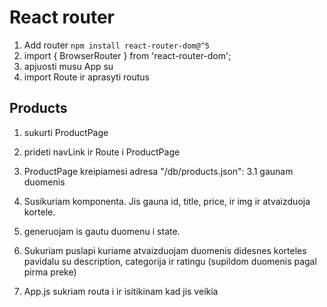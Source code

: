 # React router

1. Add router `npm install react-router-dom@^5`
2. import { BrowserRouter } from 'react-router-dom';
3. apjuosti musu App su <BrowserRouter></BrowserRouter>
4. import Route ir aprasyti routus

## Products

1. sukurti ProductPage
2. prideti navLink ir Route i ProductPage
3. ProductPage kreipiamesi adresa "/db/products.json":
   3.1 gaunam duomenis

4. Susikuriam <SingleProductCard /> komponenta. Jis gauna id, title, price, ir img ir atvaizduoja kortele.

5. <ProductsPage /> generuojam <SingleProductCard /> is gautu duomenu i state.
6. Sukuriam <SingleProductPage /> puslapi kuriame atvaizduojam duomenis didesnes korteles pavidalu su description, categorija ir ratingu (supildom duomenis pagal pirma preke)
7. App.js sukriam routa i <SingleProductPage /> ir isitikinam kad jis veikia
